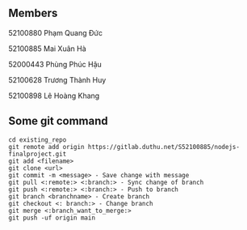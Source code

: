 ## Members

52100880    Phạm Quang	Đức

52100885	Mai Xuân Hà

52000443	Phùng Phúc Hậu

52100628	Trương Thành Huy

52100898	Lê Hoàng Khang

## Some git command

```
cd existing_repo
git remote add origin https://gitlab.duthu.net/S52100885/nodejs-finalproject.git
git add <filename>
git clone <url>
git commit -m <message> - Save change with message
git pull <:remote:> <:branch:> - Sync change of branch
git push <:remote:> <:branch:> - Push to branch
git branch <branchname> - Create branch
git checkout <: branch:> - Change branch
git merge <:branch_want_to_merge:>
git push -uf origin main
```
